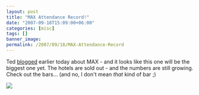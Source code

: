 ```yaml
---
layout: post
title: "MAX Attendance Record!"
date: "2007-09-18T15:09:00+06:00"
categories: [misc]
tags: []
banner_image: 
permalink: /2007/09/18/MAX-Attendance-Record
---
```


Ted <a href="http://www.onflex.org/ted/2007/09/hotels-for-max-2007-in-chicago-sold-out.php">blogged</a> earlier today about MAX - and it looks like this one will be the biggest one yet. The hotels are sold out - and the numbers are still growing. Check out the bars... (and no, I don't mean <i>that</i> kind of bar ;)

<img src="http://onflex.org/images/maxattendance.png">
